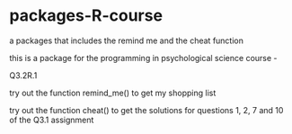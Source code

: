 # packages-R-course
a packages that includes the remind me and the cheat function 

this is a package for the programming in psychological science course - 

Q3.2R.1 

try out the function remind_me() to get my shopping list 

try out the function cheat() to get the solutions for questions 1, 2, 7 and 10 of the Q3.1 assignment 
